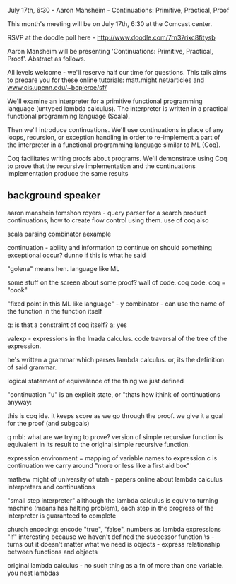 July 17th, 6:30 - Aaron Mansheim - Continuations: Primitive, Practical, Proof

This month's meeting will be on July 17th, 6:30 at the Comcast center.

RSVP at the doodle poll here - http://www.doodle.com/7rn37rixc8fitysb

Aaron Mansheim will be presenting 'Continuations: Primitive, Practical, Proof'.
Abstract as follows.

All levels welcome - we'll reserve half our time for questions. This
talk aims to prepare you for these online tutorials:
matt.might.net/articles and www.cis.upenn.edu/~bcpierce/sf/

We'll examine an interpreter for a primitive functional programming
language (untyped lambda calculus). The interpreter is written in a
practical functional programming language (Scala).

Then we'll introduce continuations. We'll use continuations in place of
any loops, recursion, or exception handling in order to re-implement a
part of the interpreter in a functional programming language similar to
ML (Coq).

Coq facilitates writing proofs about programs. We'll demonstrate using
Coq to prove that the recursive implementation and the continuations
implementation produce the same results

## background speaker
aaron manshein
tomshon royers - query parser for a search product
continuations, how to create flow control using them. use of coq also

scala parsing combinator aexample

continuation - ability and information to continue on should something exceptional occur? dunno if this is what he said

"golena" means hen. language like ML

some stuff on the screen about some proof? wall of code. coq code. coq = "cook"

"fixed point in this ML like language" - y combinator - can use the name of the function in the function itself

q: is that a constraint of coq itself? a: yes

valexp - expressions in the lmada calculus. code traversal of the tree of the expression.

he's written a grammar which parses lambda calculus. or, its the definition of said grammar.

logical statement of equivalence of the thing we just defined

"continuation "u" is an explicit state, or "thats how ithink of continuations anyway:

this is coq ide. it keeps score as we go through the proof. we give it a goal for the proof (and subgoals)

q mbl: what are we trying to prove? version of simple recursive function is equivalent in its result to the original simple recursive function.

expression
environment = mapping of variable names to expression
c is continuation we carry around "more or less like a first aid box"

mathew might of university of utah - papers online about lambda calculus interpreters and continuations

"small step interpreter" allthough the lambda calculus is equiv to turning machine (means has halting problem), each step in the progress of the interpreter is guaranteed to complete

church encoding: encode "true", "false", numbers as lambda expressions
"if"
interesting because we haven't defined the successor function \s - turns out it doesn't matter
what we need is objects - express relationship between functions and objects

original lambda calculus - no such thing as a fn of more than one variable. you nest lambdas
